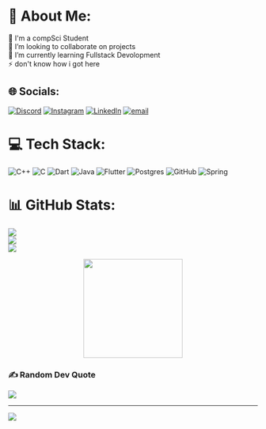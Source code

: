 # 💫 About Me:
🔭 I'm a compSci Student<br>👯 I’m looking to collaborate on projects<br>🌱 I’m currently learning Fullstack Devolopment<br>⚡ don't know how i got here


## 🌐 Socials:
[![Discord](https://img.shields.io/badge/Discord-%237289DA.svg?logo=discord&logoColor=white)](https://https://discord.gg/kNtPYrRR) [![Instagram](https://img.shields.io/badge/Instagram-%23E4405F.svg?logo=Instagram&logoColor=white)](https://www.instagram.com/__._benson_.e__) [![LinkedIn](https://img.shields.io/badge/LinkedIn-%230077B5.svg?logo=linkedin&logoColor=white)](https://www.linkedin.com/in/benson-eldho-856476304/) [![email](https://img.shields.io/badge/Email-D14836?logo=gmail&logoColor=white)](mailto:BENSONELDHOCT@GMAIL.COM) 

# 💻 Tech Stack:
![C++](https://img.shields.io/badge/c++-%2300599C.svg?style=for-the-badge&logo=c%2B%2B&logoColor=white) ![C](https://img.shields.io/badge/c-%2300599C.svg?style=for-the-badge&logo=c&logoColor=white) ![Dart](https://img.shields.io/badge/dart-%230175C2.svg?style=for-the-badge&logo=dart&logoColor=white) ![Java](https://img.shields.io/badge/java-%23ED8B00.svg?style=for-the-badge&logo=openjdk&logoColor=white) ![Flutter](https://img.shields.io/badge/Flutter-%2302569B.svg?style=for-the-badge&logo=Flutter&logoColor=white) ![Postgres](https://img.shields.io/badge/postgres-%23316192.svg?style=for-the-badge&logo=postgresql&logoColor=white) ![GitHub](https://img.shields.io/badge/github-%23121011.svg?style=for-the-badge&logo=github&logoColor=white) ![Spring](https://img.shields.io/badge/spring-%236DB33F.svg?style=for-the-badge&logo=spring&logoColor=white)

# 📊 GitHub Stats:
![](https://github-readme-stats.vercel.app/api?username=ben-24-0&theme=shadow_blue&hide_border=false&include_all_commits=true&count_private=true)<br/>
![](https://github-readme-streak-stats.herokuapp.com/?user=ben-24-0&theme=shadow_blue&hide_border=false)<br/>
![](https://github-readme-stats.vercel.app/api/top-langs/?username=ben-24-0&theme=shadow_blue&hide_border=false&include_all_commits=true&count_private=true&layout=compact)



<div align="center">
  <img height="200" src="https://i.imgur.com/vEiCP3t.gif"  />
</div>

###

### ✍️ Random Dev Quote
![](https://quotes-github-readme.vercel.app/api?type=horizontal&theme=radical)

---
[![](https://visitcount.itsvg.in/api?id=ben-24-0&icon=0&color=0)](https://visitcount.itsvg.in)


